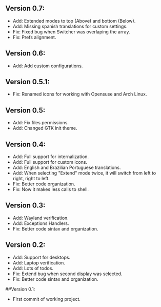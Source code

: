 ## Version 0.7:
  - Add: Extended modes to top (Above) and bottom (Below).
  - Add: Missing spanish translations for custom settings.
  - Fix: Fixed bug when Switcher was overlaping the array.
  - Fix: Prefs alignment.

## Version 0.6:
  - Add: Add custom configurations.

## Version 0.5.1:
  - Fix: Renamed icons for working with Opensuse and Arch Linux. 

## Version 0.5:
  - Add: Fix files permissions. 
  - Add: Changed GTK init theme.

## Version 0.4:
  - Add: Full support for internalization. 
  - Add: Full support for custom icons.
  - Add: English and Brazilian Portuguese translations. 
  - Add: When selecting "Extend" mode twice, it will switch from left to right, right to left.
  - Fix: Better code organization. 
  - Fix: Now it makes less calls to shell.

## Version 0.3:
  - Add: Wayland verification.
  - Add: Exceptions Handlers.
  - Fix: Better code sintax and organization.

## Version 0.2:
  - Add: Support for desktops.
  - Add: Laptop verification.
  - Add: Lots of todos.
  - Fix: Extend bug when second display was selected.
  - Fix: Better code sintax and organization.

##Version 0.1:
  - First commit of working project.
